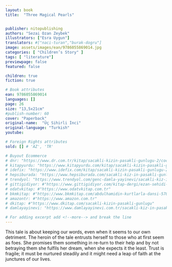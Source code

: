 ```yaml
---
layout: book
title:  "Three Magical Pearls"


publisher: nitopublishing
authors: "Sezai Ozan Zeybek"
illustrators: ["Esra Uygun"]
translators: #["naci-turan","burak-dogru"]
image: assets/images/ean/9786055869014.jpg
categories: [ "Children’s Story" ]
tags: [ "literature"]
previewpage: false
featured: false

children: true
fiction: true

# Book attributes
ean: 9786055869014
languages: []
page: 26
size: "13,5x21cm"
#publish-number: 60
cover: "Paperback"
original-name:  "Üç Sihirli İnci"
original-language: "Turkish"
youtube:

# Foreign Rights attributes
sold: [] # 'AZ', 'TR'

# Buyout Ecommerce
# dnr: "https://www.dr.com.tr/kitap/sacakli-kizin-pasakli-gunlugu-2/cocuk-ve-genclik/genclik-10-yas/roman-oyku/urunno=0001893059001"
# kitapyurdu: "https://www.kitapyurdu.com/kitap/sacakli-kizin-pasakli-gunlugu-2-/560122.html&filter_name=Sa%C3%A7akl%C4%B1+K%C4%B1z%27%C4%B1n+Pasakl%C4%B1+G%C3%BCnl%C3%BC%C4%9F%C3%BC+2"
# idefix: "https://www.idefix.com/kitap/sacakli-kizin-pasakli-gunlugu-2/cocuk-ve-genclik/genclik-10-yas/roman-oyku/urunno=0001893059001"
# hepsiburada: "https://www.hepsiburada.com/sacakli-kiz-in-pasakli-gunlugu-2-damla-yayinevi-p-HBV000012ER86"
# trendyol: "https://www.trendyol.com/genc-damla-yayinevi/sacakli-kiz-in-pasakli-gunlugu-2-p-54825777"
# gittigidiyor: #"https://www.gittigidiyor.com/kitap-dergi/ezan-sehidi-adnan-menderes_pdp_732728793"
# odatvkitap: #"https://www.odatvkitap.com.tr"
# bkmkitap: #"https://www.bkmkitap.com/abdulhamidin-kurtlarla-dansi-578226"
# amazontr: #"https://www.amazon.com.tr"
# dkitap: #"https://www.dkitap.com/sacakli-kizin-pasakli-gunlugu"
# damlayayinevi: "https://www.damlayayinevi.com.tr/sacakli-kiz-in-pasakli-gunlugu-2-bu-iste-bi-terslik-var"

# For adding excerpt add <!--more--> and break the line
---
```

This tale is about keeping our words, even
when it seems to our own detriment. The heroin
of the tale entrusts herself to those who at first
seem as foes. She promises them something in
re-turn to their help and by not betraying them
she fulfils her dream, when she expects it the
least.
Trust is fragile; it must be nurtured steadily
and it might need a leap of faith at the junctures
of our lives.
<!--more--> 

